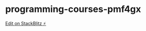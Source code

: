 # programming-courses-pmf4gx

[Edit on StackBlitz ⚡️](https://stackblitz.com/edit/programming-courses-pmf4gx)